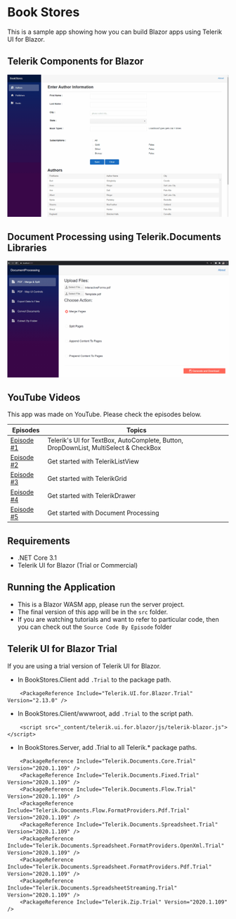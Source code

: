 # Book Stores

This is a sample app showing how you can build Blazor apps using Telerik UI for Blazor.

## Telerik Components for Blazor

![Demo_App](https://raw.githubusercontent.com/CuriousDrive/Telerik/master/Documents/Demo_GIF-1.gif)

## Document Processing using Telerik.Documents Libraries

![Demo_App](https://raw.githubusercontent.com/CuriousDrive/Telerik/master/Documents/Demo_GIF-2.gif)

## YouTube Videos

This app was made on YouTube. Please check the episodes below.

| Episodes | Topics |
| ----- | ---- |
| [Episode #1](/docs/00-get-started.md) | Telerik's UI for TextBox, AutoComplete, Button, DropDownList, MultiSelect & CheckBox  |
| [Episode #2](/docs/01-components-and-layout.md) | Get started with TelerikListView |
| [Episode #3](/docs/02-customize-a-pizza.md) | Get started with TelerikGrid  |
| [Episode #4](/docs/03-show-order-status.md) | Get started with TelerikDrawer |
| [Episode #5](/docs/04-refactor-state-management.md) | Get started with Document Processing |

## Requirements

- .NET Core 3.1
- Telerik UI for Blazor (Trial or Commercial)

## Running the Application

- This is a Blazor WASM app, please run the server project. 
- The final version of this app will be in the `src` folder.
- If you are watching tutorials and want to refer to particular code, then you can check out the `Source Code By Episode` folder

## Telerik UI for Blazor Trial

If you are using a trial version of Telerik UI for Blazor.

- In BookStores.Client add `.Trial` to the package path.

```
    <PackageReference Include="Telerik.UI.for.Blazor.Trial" Version="2.13.0" />
```

- In BookStores.Client/wwwroot, add `.Trial` to the script path.

```
    <script src="_content/telerik.ui.for.blazor/js/telerik-blazor.js"></script>
```

- In BookStores.Server, add .Trial to all Telerik.* package paths.

```
    <PackageReference Include="Telerik.Documents.Core.Trial" Version="2020.1.109" />
    <PackageReference Include="Telerik.Documents.Fixed.Trial" Version="2020.1.109" />
    <PackageReference Include="Telerik.Documents.Flow.Trial" Version="2020.1.109" />
    <PackageReference Include="Telerik.Documents.Flow.FormatProviders.Pdf.Trial" Version="2020.1.109" />
    <PackageReference Include="Telerik.Documents.Spreadsheet.Trial" Version="2020.1.109" />
    <PackageReference Include="Telerik.Documents.Spreadsheet.FormatProviders.OpenXml.Trial" Version="2020.1.109" />
    <PackageReference Include="Telerik.Documents.Spreadsheet.FormatProviders.Pdf.Trial" Version="2020.1.109" />
    <PackageReference Include="Telerik.Documents.SpreadsheetStreaming.Trial" Version="2020.1.109" />
    <PackageReference Include="Telerik.Zip.Trial" Version="2020.1.109" />
```

